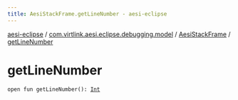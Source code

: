 ```yaml
---
title: AesiStackFrame.getLineNumber - aesi-eclipse
---
```


[aesi-eclipse](../../index.html) / [com.virtlink.aesi.eclipse.debugging.model](../index.html) / [AesiStackFrame](index.html) / [getLineNumber](.)

# getLineNumber

`open fun getLineNumber(): `[`Int`](https://kotlinlang.org/api/latest/jvm/stdlib/kotlin/-int/index.html)